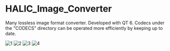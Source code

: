 # HALIC_Image_Converter
Many lossless image format converter. Developed with QT 6.
Codecs under the "CODECS" directory can be operated more efficiently by keeping up to date.

![1](https://github.com/Hakan-Abbas/HALIC_Image_Converter/assets/158841237/3a293d1e-524c-4a86-9637-e1ba56e45fd8)
![2](https://github.com/Hakan-Abbas/HALIC_Image_Converter/assets/158841237/91077926-3658-42ad-910e-db2b950ad09b)
![3](https://github.com/Hakan-Abbas/HALIC_Image_Converter/assets/158841237/e4ed2d65-f3bb-4d4c-bb07-5e56de64b023)
![4](https://github.com/Hakan-Abbas/HALIC_Image_Converter/assets/158841237/e7191b81-381e-4cc0-9325-d51c0ce4fe09)

